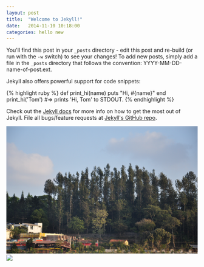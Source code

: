 ```yaml
---
layout: post
title:  "Welcome to Jekyll!"
date:   2014-11-10 10:18:00
categories: hello new
---
```


You'll find this post in your `_posts` directory - edit this post and re-build (or run with the `-w` switch) to see your changes!
To add new posts, simply add a file in the `_posts` directory that follows the convention: YYYY-MM-DD-name-of-post.ext.

Jekyll also offers powerful support for code snippets:

{% highlight ruby %}
def print_hi(name)
  puts "Hi, #{name}"
end
print_hi('Tom')
#=> prints 'Hi, Tom' to STDOUT.
{% endhighlight %}

Check out the [Jekyll docs][jekyll] for more info on how to get the most out of Jekyll. File all bugs/feature requests at [Jekyll's GitHub repo][jekyll-gh].
<!-- large-img full screen size
img style - width: 152%;
			max-width: inherit;
			margin-left: -26%;
article style - max-width: 700px;
				width: 80%;
			-->
<img class ="large-img" src="/images/DSC_0123.JPG">
<img src="http://fatmumslim.com.au/wp-content/uploads/2014/07/The-very-first-blog-post.jpg">

[jekyll-gh]: https://github.com/mojombo/jekyll
[jekyll]:    http://jekyllrb.com
